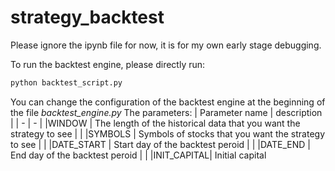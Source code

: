 # strategy_backtest

Please ignore the ipynb file for now, it is for my own early stage debugging. 

To run the backtest engine, please directly run:

``` bash
python backtest_script.py
```

You can change the configuration of the backtest engine at the beginning of the file _backtest_engine.py_
The parameters:
| Parameter name | description |
| - | - |
|WINDOW     | The length of the historical data that you want the strategy to see |  |
|SYMBOLS    | Symbols of stocks that you want the strategy to see |  |
|DATE_START | Start day of the backtest peroid |  |
|DATE_END   | End day of the backtest peroid |  | 
|INIT_CAPITAL| Initial capital